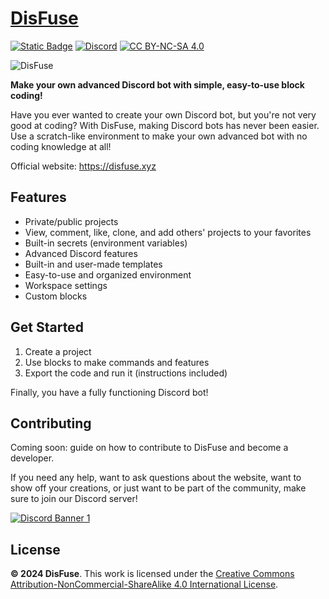 # [DisFuse](https://disfuse.xyz)

[![Static Badge](https://img.shields.io/badge/DisFuse-Website-blue)](https://disfuse.xyz)
[![Discord](https://img.shields.io/discord/1232427191099457626?style=flat&logo=discord&label=Discord&labelColor=gray&color=blue)](https://dsc.gg/disfuse)
[![CC BY-NC-SA 4.0](https://img.shields.io/badge/License-CC%20BY--NC--SA%204.0-blue.svg)](https://creativecommons.org/licenses/by-nc-sa/4.0/)

![DisFuse](https://github.com/user-attachments/assets/71f0b5f8-faf3-4194-b0bd-ceacb5fb62a5)

**Make your own advanced Discord bot with simple, easy-to-use block coding!**

Have you ever wanted to create your own Discord bot, but you're not very good at coding?
With DisFuse, making Discord bots has never been easier. Use a scratch-like environment to make your own advanced bot with no coding knowledge at all!

Official website: https://disfuse.xyz

## Features

- Private/public projects
- View, comment, like, clone, and add others' projects to your favorites
- Built-in secrets (environment variables)
- Advanced Discord features
- Built-in and user-made templates
- Easy-to-use and organized environment
- Workspace settings
- Custom blocks

## Get Started

1. Create a project
2. Use blocks to make commands and features
3. Export the code and run it (instructions included)

Finally, you have a fully functioning Discord bot!

## Contributing

Coming soon: guide on how to contribute to DisFuse and become a developer.

If you need any help, want to ask questions about the website, want to show off your creations, or just want to be part of the community, make sure to join our Discord server!

[![Discord Banner 1](https://discord.com/api/guilds/1232427191099457626/widget.png?style=banner2)](https://dsc.gg/disfuse)

## License

**© 2024 DisFuse**. This work is licensed under the [Creative Commons Attribution-NonCommercial-ShareAlike 4.0 International License](https://creativecommons.org/licenses/by-nc-sa/4.0/).
